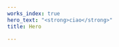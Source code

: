```yaml
---
works_index: true
hero_text: "<strong>ciao</strong>"
title: Hero

---
```

<Hero :text="$page.frontmatter.hero_text" />
<WorksList />